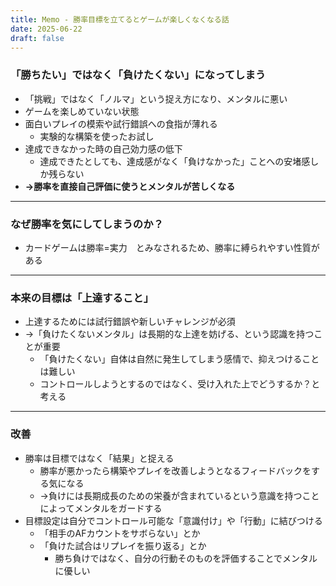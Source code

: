 ```yaml
---
title: Memo - 勝率目標を立てるとゲームが楽しくなくなる話
date: 2025-06-22
draft: false
---
```

### 「勝ちたい」ではなく「負けたくない」になってしまう
- 「挑戦」ではなく「ノルマ」という捉え方になり、メンタルに悪い
- ゲームを楽しめていない状態
- 面白いプレイの模索や試行錯誤への食指が薄れる
	- 実験的な構築を使ったお試し
- 達成できなかった時の自己効力感の低下
	- 達成できたとしても、達成感がなく「負けなかった」ことへの安堵感しか残らない
- **→勝率を直接自己評価に使うとメンタルが苦しくなる**
---
### なぜ勝率を気にしてしまうのか？
- カードゲームは勝率=実力　とみなされるため、勝率に縛られやすい性質がある
---
### 本来の目標は「上達すること」
- 上達するためには試行錯誤や新しいチャレンジが必須
- →「負けたくないメンタル」は長期的な上達を妨げる、という認識を持つことが重要
	- 「負けたくない」自体は自然に発生してしまう感情で、抑えつけることは難しい
	- コントロールしようとするのではなく、受け入れた上でどうするか？と考える
---
### 改善
- 勝率は目標ではなく「結果」と捉える
	- 勝率が悪かったら構築やプレイを改善しようとなるフィードバックをする気になる
	- →負けには長期成長のための栄養が含まれているという意識を持つことによってメンタルをガードする
- 目標設定は自分でコントロール可能な「意識付け」や「行動」に結びつける
	- 「相手のAFカウントをサボらない」とか
	- 「負けた試合はリプレイを振り返る」とか
		- 勝ち負けではなく、自分の行動そのものを評価することでメンタルに優しい
